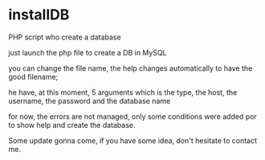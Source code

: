 # installDB
PHP script who create a database

just launch the php file to create a DB in MySQL

you can change the file name, the help changes automatically to have the good filename;

he have, at this moment, 5 arguments which is the type, the host, the username, the password and the database name

for now, the errors are not managed, only some conditions were added por to show help and create the database.

Some update gonna come, if you have some idea, don't hesitate to contact me.
